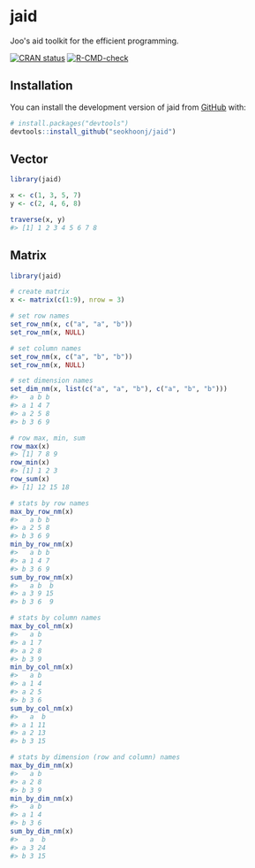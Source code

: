 # jaid

Joo's aid toolkit for the efficient programming.

<!-- badges: start -->

[![CRAN status](https://www.r-pkg.org/badges/version/jaid)](https://CRAN.R-project.org/package=jaid) [![R-CMD-check](https://github.com/seokhoonj/jaid/actions/workflows/R-CMD-check.yaml/badge.svg)](https://github.com/seokhoonj/jaid/actions/workflows/R-CMD-check.yaml)

<!-- badges: end -->

## Installation

You can install the development version of jaid from [GitHub](https://github.com/seokhoonj/jaid) with:

``` r
# install.packages("devtools")
devtools::install_github("seokhoonj/jaid")
```

## Vector
```r
library(jaid)

x <- c(1, 3, 5, 7)
y <- c(2, 4, 6, 8)

traverse(x, y)
#> [1] 1 2 3 4 5 6 7 8

```

## Matrix

``` r
library(jaid)

# create matrix
x <- matrix(c(1:9), nrow = 3)

# set row names
set_row_nm(x, c("a", "a", "b"))
set_row_nm(x, NULL)

# set column names
set_row_nm(x, c("a", "b", "b"))
set_row_nm(x, NULL)

# set dimension names
set_dim_nm(x, list(c("a", "a", "b"), c("a", "b", "b")))
#>   a b b
#> a 1 4 7
#> a 2 5 8
#> b 3 6 9

# row max, min, sum
row_max(x)
#> [1] 7 8 9
row_min(x)
#> [1] 1 2 3
row_sum(x)
#> [1] 12 15 18

# stats by row names
max_by_row_nm(x)
#>   a b b
#> a 2 5 8
#> b 3 6 9
min_by_row_nm(x)
#>   a b b
#> a 1 4 7
#> b 3 6 9
sum_by_row_nm(x)
#>   a b  b
#> a 3 9 15
#> b 3 6  9

# stats by column names
max_by_col_nm(x)
#>   a b
#> a 1 7
#> a 2 8
#> b 3 9
min_by_col_nm(x)
#>   a b
#> a 1 4
#> a 2 5
#> b 3 6
sum_by_col_nm(x)
#>   a  b
#> a 1 11
#> a 2 13
#> b 3 15

# stats by dimension (row and column) names
max_by_dim_nm(x)
#>   a b
#> a 2 8
#> b 3 9
min_by_dim_nm(x)
#>   a b
#> a 1 4
#> b 3 6
sum_by_dim_nm(x)
#>   a  b
#> a 3 24
#> b 3 15

```
